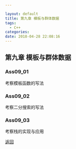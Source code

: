```yaml
---

layout: default
title: 第九章 模板与群体数据 
tags:
  - C++
categories:
date: 2018-04-28 22:08:16
---
```


## 第九章 模板与群体数据

### Ass09_01

考察模板函数的写法

### Ass09_02

考察二分搜索的写法

### Ass09_03

考察栈的实现与应用


[返回](./)
